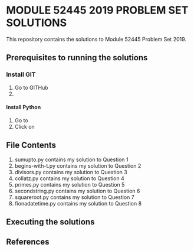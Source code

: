 #   MODULE 52445 2019 PROBLEM SET SOLUTIONS
This repository contains the solutions to Module 52445 Problem Set 2019.

## Prerequisites to running the solutions

### Install GIT
1. Go to GITHub
2. 

#### Install Python
1. Go to 
2. Click on

## File Contents

1. sumupto.py contains my solution to Question 1 
2. begins-with-t.py contains my solution to Question 2
3. divisors.py contains my solution to Question 3
4. collatz.py contains my solution to Question 4
5. primes.py contains my solution to Question 5
6. secondstring.py contains my solution to Question 6
7. squareroot.py contains my solution to Question 7
8. fionadatetime.py contains my solution to Question 8

## Executing the solutions

## References
